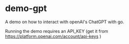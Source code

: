 # demo-gpt

A demo on how to interact with openAI's ChatGPT with go.

Running the demo requires an API_KEY (get it from https://platform.openai.com/account/api-keys )

